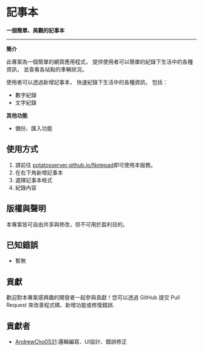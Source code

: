 # 記事本

**一個簡單、美觀的記事本**

---

**簡介**

此專案為一個簡單的網頁應用程式，
提供使用者可以簡單的紀錄下生活中的各種資訊，
並查看各站點的車輛狀況。

使用者可以透過新增記事本，
快速紀錄下生活中的各種資訊，
包括：
* 數字紀錄
* 文字紀錄

**其他功能**
* 備份、匯入功能


## 使用方式

1. 請前往 [potatosserver.github.io/Notepad](https://potatosserver.github.io/Notepad/)即可使用本服務。
2. 在右下角新增記事本
3. 選擇記事本格式
4. 紀錄內容

## 版權與聲明

本專案皆可自由共享與修改，但不可用於盈利目的。  

## 已知錯誤

* 暫無


## 貢獻

歡迎對本專案感興趣的開發者一起參與貢獻！您可以透過 GitHub 提交 Pull Request 來改善程式碼、新增功能或修復錯誤.

## 貢獻者

* [AndrewCho0531](https://github.com/AndrewCho0531):邏輯編寫、UI設計、錯誤修正
